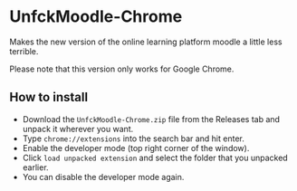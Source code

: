 # UnfckMoodle-Chrome
Makes the new version of the online learning platform moodle a little less terrible.

Please note that this version only works for Google Chrome.

## How to install

- Download the `UnfckMoodle-Chrome.zip` file from the Releases tab and unpack it wherever you want.
- Type `chrome://extensions` into the search bar and hit enter.
- Enable the developer mode (top right corner of the window).
- Click `load unpacked extension` and select the folder that you unpacked earlier.
- You can disable the developer mode again.
